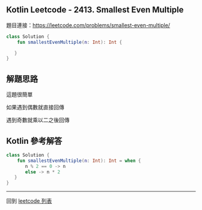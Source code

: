 ## Kotlin Leetcode - 2413. Smallest Even Multiple

題目連接：<https://leetcode.com/problems/smallest-even-multiple/>

```kotlin
class Solution {
    fun smallestEvenMultiple(n: Int): Int {

   }  
}
```

## 解題思路

這題很簡單

如果遇到偶數就直接回傳

遇到奇數就乘以二之後回傳

## Kotlin 參考解答

```kotlin
class Solution {
    fun smallestEvenMultiple(n: Int): Int = when {
       n % 2 == 0 -> n
       else -> n * 2
   }  
}
```

------

回到 [leetcode 列表](index.md)
